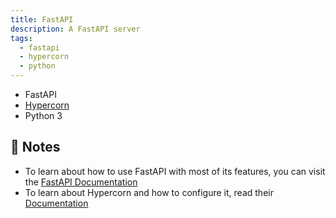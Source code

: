 ```yaml
---
title: FastAPI
description: A FastAPI server
tags:
  - fastapi
  - hypercorn
  - python
---
```


- FastAPI
- [Hypercorn](https://hypercorn.readthedocs.io/)
- Python 3

## 📝 Notes

- To learn about how to use FastAPI with most of its features, you can visit the [FastAPI Documentation](https://fastapi.tiangolo.com/tutorial/)
- To learn about Hypercorn and how to configure it, read their [Documentation](https://hypercorn.readthedocs.io/)
